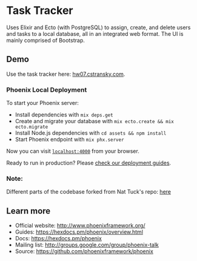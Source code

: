 # Task Tracker  
Uses Elixir and Ecto (with PostgreSQL) to assign, create, and delete users and
tasks to a local database, all in an integrated web format. The UI is mainly
comprised of Bootstrap.

## Demo

Use the task tracker here: [hw07.cstransky.com](http://hw07.cstransky.com).

### Phoenix Local Deployment
To start your Phoenix server:

  * Install dependencies with `mix deps.get`
  * Create and migrate your database with `mix ecto.create && mix ecto.migrate`
  * Install Node.js dependencies with `cd assets && npm install`
  * Start Phoenix endpoint with `mix phx.server`

Now you can visit [`localhost:4000`](http://localhost:4000) from your browser.

Ready to run in production? Please [check our deployment guides](https://hexdocs.pm/phoenix/deployment.html).

### Note:
Different parts of the codebase forked from Nat Tuck's repo: [here](https://github.com/NatTuck/husky_shop)

## Learn more

  * Official website: http://www.phoenixframework.org/
  * Guides: https://hexdocs.pm/phoenix/overview.html
  * Docs: https://hexdocs.pm/phoenix
  * Mailing list: http://groups.google.com/group/phoenix-talk
  * Source: https://github.com/phoenixframework/phoenix
